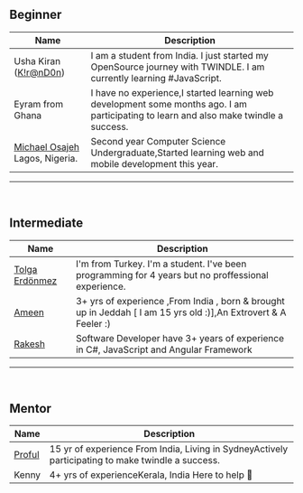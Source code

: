 ## Beginner

| Name       | Description |
| ---------- | ----------- |
|Usha Kiran ([K!r@nD0n](https://twitter.com/ushakiran_m)) | I am a student from India. I just started my OpenSource journey with TWINDLE. I am currently learning #JavaScript.|
|Eyram from Ghana|I have no experience,I started learning web development some months ago. I am participating to learn and also make twindle a success.|
|[Michael Osajeh](https://github.com/michaelcosj) Lagos, Nigeria.|Second year Computer Science Undergraduate,Started learning web and mobile development this year.|

---

<br/>

## Intermediate

| Name       | Description |
| ---------- | ----------- |
|[Tolga Erdönmez](https://github.com/tolgaerdonmez)|I'm from Turkey. I'm a student. I've been programming for 4 years but no proffessional experience.|
|[Ameen](https://github.com/UnevenCoder)|3+ yrs of experience ,From India , born & brought up in Jeddah [ I am 15 yrs old :)],An Extrovert & A Feeler :)|
|[Rakesh](https://github.com/Rakesh-4)|Software Developer have 3+ years of experience in C#, JavaScript and Angular Framework|

---

<br />

## Mentor
| Name       | Description |
| ---------- | ----------- |
|[Proful](https://github.com/proful)| 15 yr of experience From India, Living in SydneyActively participating to make twindle a success.|
|Kenny|4+ yrs of experienceKerala, India Here to help :partying_face:|

